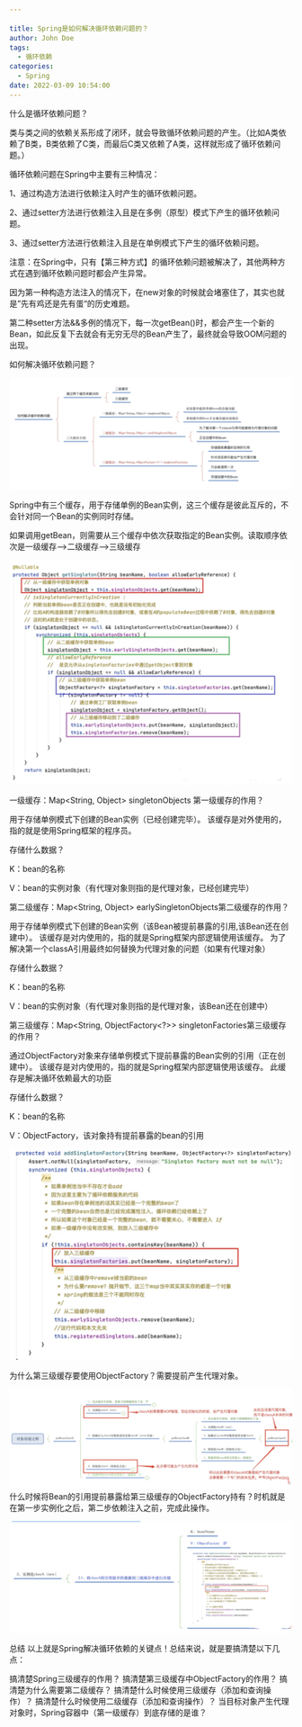 ```yaml
---

title: Spring是如何解决循环依赖问题的？
author: John Doe
tags:
  - 循环依赖
categories:
  - Spring
date: 2022-03-09 10:54:00
---
```

什么是循环依赖问题？

类与类之间的依赖关系形成了闭环，就会导致循环依赖问题的产生。（比如A类依赖了B类，B类依赖了C类，而最后C类又依赖了A类，这样就形成了循环依赖问题。）


循环依赖问题在Spring中主要有三种情况：

1、通过构造方法进行依赖注入时产生的循环依赖问题。

2、通过setter方法进行依赖注入且是在多例（原型）模式下产生的循环依赖问题。

3、通过setter方法进行依赖注入且是在单例模式下产生的循环依赖问题。

注意：在Spring中，只有【第三种方式】的循环依赖问题被解决了，其他两种方式在遇到循环依赖问题时都会产生异常。

因为第一种构造方法注入的情况下，在new对象的时候就会堵塞住了，其实也就是”先有鸡还是先有蛋“的历史难题。

第二种setter方法&&多例的情况下，每一次getBean()时，都会产生一个新的Bean，如此反复下去就会有无穷无尽的Bean产生了，最终就会导致OOM问题的出现。

如何解决循环依赖问题？

 ![upload successful](../images/pasted-138.png)
 
 Spring中有三个缓存，用于存储单例的Bean实例，这三个缓存是彼此互斥的，不会针对同一个Bean的实例同时存储。
 
 如果调用getBean，则需要从三个缓存中依次获取指定的Bean实例。读取顺序依次是一级缓存-->二级缓存-->三级缓存
 
 ![upload successful](../images/pasted-139.png)
 
 一级缓存：Map<String, Object> singletonObjects
第一级缓存的作用？

用于存储单例模式下创建的Bean实例（已经创建完毕）。
该缓存是对外使用的，指的就是使用Spring框架的程序员。


存储什么数据？

K：bean的名称

V：bean的实例对象（有代理对象则指的是代理对象，已经创建完毕）



第二级缓存：Map<String, Object> earlySingletonObjects第二级缓存的作用？

用于存储单例模式下创建的Bean实例（该Bean被提前暴露的引用,该Bean还在创建中）。
该缓存是对内使用的，指的就是Spring框架内部逻辑使用该缓存。
为了解决第一个classA引用最终如何替换为代理对象的问题（如果有代理对象）

存储什么数据？

K：bean的名称

V：bean的实例对象（有代理对象则指的是代理对象，该Bean还在创建中）


第三级缓存：Map<String, ObjectFactory<?>> singletonFactories第三级缓存的作用？

通过ObjectFactory对象来存储单例模式下提前暴露的Bean实例的引用（正在创建中）。
该缓存是对内使用的，指的就是Spring框架内部逻辑使用该缓存。
此缓存是解决循环依赖最大的功臣

存储什么数据？

K：bean的名称

V：ObjectFactory，该对象持有提前暴露的bean的引用


 ![upload successful](../images/pasted-140.png)

为什么第三级缓存要使用ObjectFactory？需要提前产生代理对象。

 ![upload successful](../images/pasted-141.png)
什么时候将Bean的引用提前暴露给第三级缓存的ObjectFactory持有？时机就是在第一步实例化之后，第二步依赖注入之前，完成此操作。

 ![upload successful](../images/pasted-142.png)

总结
以上就是Spring解决循环依赖的关键点！总结来说，就是要搞清楚以下几点：

搞清楚Spring三级缓存的作用？
搞清楚第三级缓存中ObjectFactory的作用？
搞清楚为什么需要第二级缓存？
搞清楚什么时候使用三级缓存（添加和查询操作）？
搞清楚什么时候使用二级缓存（添加和查询操作）？
当目标对象产生代理对象时，Spring容器中（第一级缓存）到底存储的是谁？



